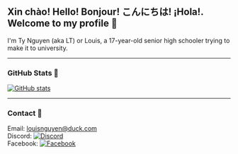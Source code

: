 ## Xin chào! Hello! Bonjour! こんにちは! ¡Hola!. Welcome to my profile 👋
I'm Ty Nguyen (aka LT) or Louis, a 17-year-old senior high schooler trying to make it to university.
***
### GitHub Stats 🌠
[![GitHub stats](https://github-readme-stats.vercel.app/api?username=ltln&theme=tokyonight&hide_border=true)](https://louislt.xyz)
***
### Contact 📔
Email: <a href="mailto:louisnguyen@duck.com">louisnguyen@duck.com</a><br>
Discord: [![Discord](https://img.shields.io/badge/Discord-7289DA?style=flat-square&logo=discord&logoColor=white "Discord")](https://discord.com/users/388345263191752704)<br>
Facebook: [![Facebook](https://img.shields.io/badge/Facebook-1877F2?style=flat-square&logo=facebook&logoColor=white "Facebook")](https://facebook.com/ltln305)
